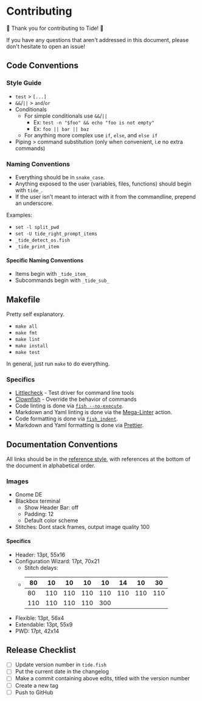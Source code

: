 # Contributing

🌊 Thank you for contributing to Tide! 🌊

If you have any questions that aren't addressed in this document, please don't hesitate to open an issue!

## Code Conventions

### Style Guide

- `test` > `[...]`
- `&&`/`||` > `and`/`or`
- Conditionals
  - For simple conditionals use `&&`/`||`
    - Ex: `test -n "$foo" && echo "foo is not empty"`
    - Ex: `foo || bar || baz`
  - For anything more complex use `if`, `else`, and `else if`
- Piping > command substitution (only when convenient, i.e no extra commands)

### Naming Conventions

- Everything should be in `snake_case`.
- Anything exposed to the user (variables, files, functions) should begin with `tide_`.
- If the user isn't meant to interact with it from the commandline, prepend an underscore.

Examples:

- `set -l split_pwd`
- `set -U tide_right_prompt_items`
- `_tide_detect_os.fish`
- `_tide_print_item`

#### Specific Naming Conventions

- Items begin with `_tide_item_`
- Subcommands begin with `_tide_sub_`

## Makefile

Pretty self explanatory.

- `make all`
- `make fmt`
- `make lint`
- `make install`
- `make test`

In general, just run `make` to do everything.

### Specifics

- [Littlecheck][] - Test driver for command line tools
- [Clownfish][] - Override the behavior of commands
- Code linting is done via [`fish --no-execute`][].
- Markdown and Yaml linting is done via the [Mega-Linter][] action.
- Code formatting is done via [`fish_indent`][].
- Markdown and Yaml formatting is done via [Prettier][].

## Documentation Conventions

All links should be in the [reference style][], with references at the bottom of the document in alphabetical order.

### Images

- Gnome DE
- Blackbox terminal
  - Show Header Bar: off
  - Padding: 12
  - Default color scheme
- Stitches: Dont stack frames, output image quality 100

#### Specifics

- Header: 13pt, 55x16
- Configuration Wizard: 17pt, 70x21
  - Stitch delays:
  - | 80  | 10  | 10  | 10  | 10  | 14  | 10  | 30  |
    | --- | --- | --- | --- | --- | --- | --- | --- |
    | 80  | 110 | 110 | 110 | 110 | 110 | 110 | 110 |
    | 110 | 110 | 110 | 110 | 300 |     |     |     |
- Flexible: 13pt, 56x4
- Extendable: 13pt, 55x9
- PWD: 17pt, 42x14

## Release Checklist

- [ ] Update version number in `tide.fish`
- [ ] Put the current date in the changelog
- [ ] Make a commit containing above edits, titled with the version number
- [ ] Create a new tag
- [ ] Push to GitHub

[`fish --no-execute`]: https://fishshell.com/docs/current/cmds/fish.html
[`fish_indent`]: https://fishshell.com/docs/current/cmds/fish_indent.html
[clownfish]: https://github.com/IlanCosman/clownfish
[littlecheck]: https://github.com/ridiculousfish/littlecheck
[mega-linter]: https://github.com/nvuillam/mega-linter
[prettier]: https://github.com/prettier/prettier
[reference style]: https://www.markdownguide.org/basic-syntax/#reference-style-links
